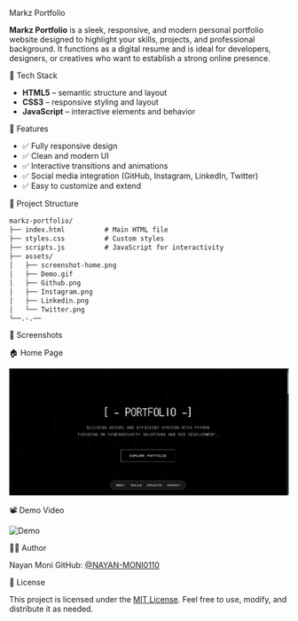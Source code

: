 Markz Portfolio

**Markz Portfolio** is a sleek, responsive, and modern personal portfolio website designed to highlight your skills, projects, and professional background. It functions as a digital resume and is ideal for developers, designers, or creatives who want to establish a strong online presence.


 🧰 Tech Stack

- **HTML5** – semantic structure and layout
- **CSS3** – responsive styling and layout
- **JavaScript** – interactive elements and behavior

 🚀 Features

- ✅ Fully responsive design
- ✅ Clean and modern UI
- ✅ Interactive transitions and animations
- ✅ Social media integration (GitHub, Instagram, LinkedIn, Twitter)
- ✅ Easy to customize and extend

📁 Project Structure

```
markz-portfolio/
├── index.html          # Main HTML file
├── styles.css          # Custom styles
├── scripts.js          # JavaScript for interactivity
├── assets/
│   ├── screenshot-home.png
│   ├── Demo.gif
│   ├── Github.png
│   ├── Instagram.png
│   ├── Linkedin.png
│   └── Twitter.png
└──.-.──
```

📸 Screenshots

🏠 Home Page

![Home Page](assets/screenshot-home.png)

📽️ Demo Video

![Demo](assets/demo.gif)


🧑‍💻 Author

Nayan Moni
GitHub: [@NAYAN-MONI0110](https://github.com/NAYAN-MONI0110)

📜 License

This project is licensed under the [MIT License](LICENSE). Feel free to use, modify, and distribute it as needed.

